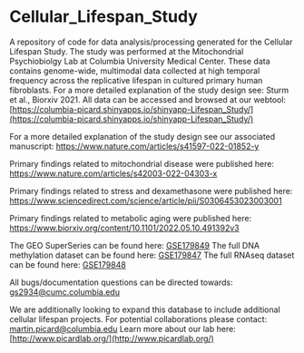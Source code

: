 # Cellular_Lifespan_Study
A repository of code for data analysis/processing generated for the Cellular Lifespan Study. The study was performed at the Mitochondrial Psychiobiolgy Lab at Columbia University Medical Center. These data contains genome-wide, multimodal data collected at high temporal frequency across the replicative lifespan in cultured primary human fibroblasts. For a more detailed explanation of the study design see: Sturm et al., Biorxiv 2021. All data can be accessed and browsed at our webtool: [https://columbia-picard.shinyapps.io/shinyapp-Lifespan_Study/](https://columbia-picard.shinyapps.io/shinyapp-Lifespan_Study/)

For a more detailed explanation of the study design see our associated manuscript: https://www.nature.com/articles/s41597-022-01852-y

Primary findings related to mitochondrial disease were published here: https://www.nature.com/articles/s42003-022-04303-x

Primary findings related to stress and dexamethasone were published here: https://www.sciencedirect.com/science/article/pii/S0306453023003001

Primary findings related to metabolic aging were published here: https://www.biorxiv.org/content/10.1101/2022.05.10.491392v3


The GEO SuperSeries can be found here: [GSE179849](https://www.ncbi.nlm.nih.gov/geo/query/acc.cgi?acc=GSE179849)
The full DNA methylation dataset can be found here: [GSE179847](https://www.ncbi.nlm.nih.gov/geo/query/acc.cgi?acc=GSE179847)
The full RNAseq dataset can be found here: [GSE179848](https://www.ncbi.nlm.nih.gov/geo/query/acc.cgi?acc=GSE179848)

All bugs/documentation questions can be directed towards: gs2934@cumc.columbia.edu

We are additionally looking to expand this database to include additional cellular lifespan projects.
For potential collaborations please contact: martin.picard@columbia.edu
Learn more about our lab here: [http://www.picardlab.org/](http://www.picardlab.org/)
